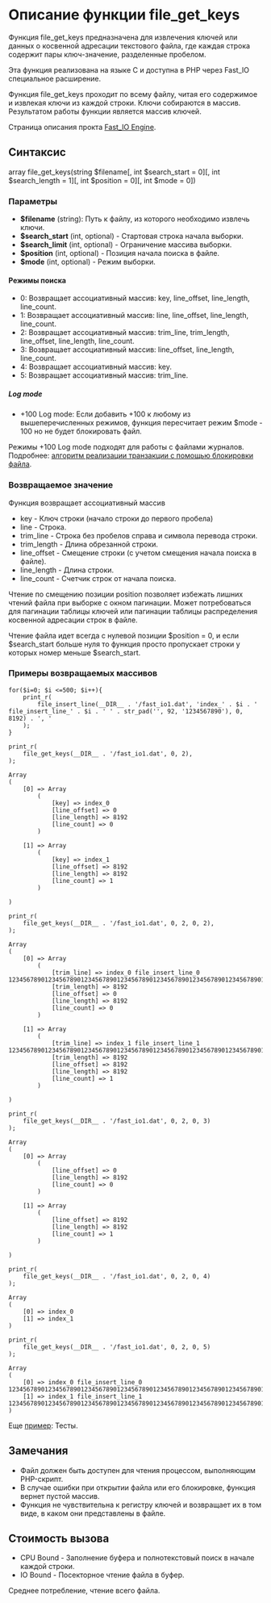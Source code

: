 # Описание функции file_get_keys

Функция file_get_keys предназначена для извлечения ключей или данных о косвенной адресации текстового файла, где каждая строка содержит пары ключ-значение, разделенные пробелом.

Эта функция реализована на языке C и доступна в PHP через Fast_IO специальное расширение.

Функция file_get_keys проходит по всему файлу, читая его содержимое и извлекая ключи из каждой строки. Ключи собираются в массив. Результатом работы функции является массив ключей.


Страница описания прокта [Fast_IO Engine](https://github.com/commeta/fast_io).


## Синтаксис

array file_get_keys(string $filename[, int $search_start = 0][, int $search_length = 1][, int $position = 0][, int $mode = 0])

### Параметры

- **$filename** (string): Путь к файлу, из которого необходимо извлечь ключи.
- **$search_start** (int, optional) - Стартовая строка начала выборки.
- **$search_limit** (int, optional) - Ограничение массива выборки.
- **$position** (int, optional) - Позиция начала поиска в файле.
- **$mode** (int, optional) - Режим выборки.


#### Режимы поиска

- 0: Возвращает ассоциативный массив: key, line_offset, line_length, line_count.
- 1: Возвращает ассоциативный массив: line, line_offset, line_length, line_count.
- 2: Возвращает ассоциативный массив: trim_line, trim_length, line_offset, line_length, line_count.
- 3: Возвращает ассоциативный массив: line_offset, line_length, line_count.
- 4: Возвращает ассоциативный массив: key.
- 5: Возвращает ассоциативный массив: trim_line.


##### Log mode
- +100 Log mode: Если добавить +100 к любому из вышеперечисленных режимов, функция пересчитает режим $mode - 100 но не будет блокировать файл.

Режимы +100 Log mode подходят для работы с файлами журналов. Подробнее: [алгоритм реализации транзакции с помощью блокировки файла](/test/transaction/README.md).

### Возвращаемое значение


Функция возвращает ассоциативный массив
- key - Ключ строки (начало строки до первого пробела)
- line - Строка.
- trim_line - Строка без пробелов справа и символа перевода строки.
- trim_length - Длина обрезанной строки.
- line_offset - Смещение строки (с учетом смещения начала поиска в файле).
- line_length - Длина строки.
- line_count - Счетчик строк от начала поиска.


Чтение по смещению позиции position позволяет избежать лишних чтений файла при выборке с окном пагинации.
Может потребоваться для пагинации таблицы ключей или пагинации таблицы распределения косвенной адресации строк в файле.

Чтение файла идет всегда с нулевой позиции $position = 0, и если $search_start больше нуля то функция просто пропускает строки у которых номер меньше $search_start.


### Примеры возвращаемых массивов

```
for($i=0; $i <=500; $i++){
	print_r(
		file_insert_line(__DIR__ . '/fast_io1.dat', 'index_' . $i . ' file_insert_line_' . $i . ' ' . str_pad('', 92, '1234567890'), 0, 8192) . ', '
	);
}

```


```
print_r(
	file_get_keys(__DIR__ . '/fast_io1.dat', 0, 2),
);

Array
(
    [0] => Array
        (
            [key] => index_0
            [line_offset] => 0
            [line_length] => 8192
            [line_count] => 0
        )

    [1] => Array
        (
            [key] => index_1
            [line_offset] => 8192
            [line_length] => 8192
            [line_count] => 1
        )

)
```


```
print_r(
	file_get_keys(__DIR__ . '/fast_io1.dat', 0, 2, 0, 2),
);

Array
(
    [0] => Array
        (
            [trim_line] => index_0 file_insert_line_0 12345678901234567890123456789012345678901234567890123456789012345678901234567890123456789012
            [trim_length] => 8192
            [line_offset] => 0
            [line_length] => 8192
            [line_count] => 0
        )

    [1] => Array
        (
            [trim_line] => index_1 file_insert_line_1 12345678901234567890123456789012345678901234567890123456789012345678901234567890123456789012
            [trim_length] => 8192
            [line_offset] => 8192
            [line_length] => 8192
            [line_count] => 1
        )

)

```


```
print_r(
	file_get_keys(__DIR__ . '/fast_io1.dat', 0, 2, 0, 3)
);

Array
(
    [0] => Array
        (
            [line_offset] => 0
            [line_length] => 8192
            [line_count] => 0
        )

    [1] => Array
        (
            [line_offset] => 8192
            [line_length] => 8192
            [line_count] => 1
        )

)
```


```
print_r(
	file_get_keys(__DIR__ . '/fast_io1.dat', 0, 2, 0, 4)
);

Array
(
    [0] => index_0
    [1] => index_1
)
```


```
print_r(
	file_get_keys(__DIR__ . '/fast_io1.dat', 0, 2, 0, 5)
);

Array
(
    [0] => index_0 file_insert_line_0 12345678901234567890123456789012345678901234567890123456789012345678901234567890123456789012
    [1] => index_1 file_insert_line_1 12345678901234567890123456789012345678901234567890123456789012345678901234567890123456789012
)

```




Еще [пример](/test/readme.md): Тесты.

## Замечания

- Файл должен быть доступен для чтения процессом, выполняющим PHP-скрипт.
- В случае ошибки при открытии файла или его блокировке, функция вернет пустой массив.
- Функция не чувствительна к регистру ключей и возвращает их в том виде, в каком они представлены в файле.


## Стоимость вызова

- CPU Bound - Заполнение буфера и полнотекстовый поиск в начале каждой строки.
- IO Bound - Посекторное чтение файла в буфер.

Среднее потребление, чтение всего файла.
